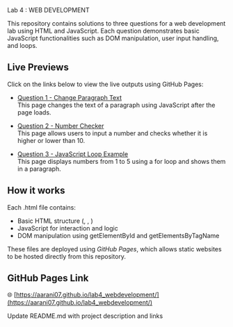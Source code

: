 Lab 4 : WEB DEVELOPMENT

This repository contains solutions to three questions for a web development lab using HTML and JavaScript. Each question demonstrates basic JavaScript functionalities such as DOM manipulation, user input handling, and loops.

## Live Previews

Click on the links below to view the live outputs using GitHub Pages:

- [Question 1 - Change Paragraph Text](https://aarani07.github.io/lab4_webdevelopment/question1.html)  
  This page changes the text of a paragraph using JavaScript after the page loads.

- [Question 2 - Number Checker](https://aarani07.github.io/lab4_webdevelopment/question2.html)  
  This page allows users to input a number and checks whether it is higher or lower than 10.

- [Question 3 - JavaScript Loop Example](https://aarani07.github.io/lab4_webdevelopment/question3.html)  
  This page displays numbers from 1 to 5 using a for loop and shows them in a paragraph.

## How it works

Each .html file contains:
- Basic HTML structure (<html>, <head>, <body>)
- JavaScript for interaction and logic
- DOM manipulation using getElementById and getElementsByTagName

These files are deployed using *GitHub Pages*, which allows static websites to be hosted directly from this repository.

## GitHub Pages Link

🌐 [https://aarani07.github.io/lab4_webdevelopment/](https://aarani07.github.io/lab4_webdevelopment/)



Update README.md with project description and links
